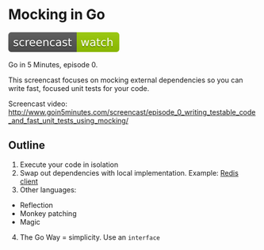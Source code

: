 # Mocking in Go

[![Watch The Screencast](../watch-screencast.svg)](http://www.goin5minutes.com/screencast/episode_0_writing_testable_code_and_fast_unit_tests_using_mocking/)

Go in 5 Minutes, episode 0.

This screencast focuses on mocking external dependencies so you can write fast,
focused unit tests for your code.

Screencast video:
http://www.goin5minutes.com/screencast/episode_0_writing_testable_code_and_fast_unit_tests_using_mocking/

## Outline

1. Execute your code in isolation
2. Swap out dependencies with local implementation. Example: [Redis client](http://godoc.org/github.com/hoisie/redis)
3. Other languages:
  - Reflection
  - Monkey patching
  - Magic
4. The Go Way = simplicity. Use an `interface`
